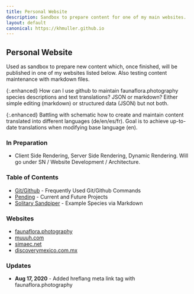 ```yaml
---
title: Personal Website
description: Sandbox to prepare content for one of my main websites.
layout: default
canonical: https://khmuller.github.io
---
```


## Personal Website

Used as sandbox to prepare new content which, once finished, will be published in one of my websites listed below. Also testing content maintenance with markdown files.

{:.enhanced}
How can I use github to maintain faunaflora.photography species descriptions and text translations? JSON or markdown? Either simple editing (markdown) or structured data (JSON) but not both.

{:.enhanced}
Battling with schematic how to create and maintain content translated into different languages (de/en/es/fr). Goal is to achieve up-to-date translations when modifying base language (en).

### In Preparation

- Client Side Rendering, Server Side Rendering, Dynamic Rendering. Will go under SN / Website Development / Architecture.

### Table of Contents

- [Git/Github](/github/ "Frequently Used Git/Github Commands") - Frequently Used Git/Github Commands
- [Pending](/pending/ "Current and Future Projects") - Current and Future Projects
- [Solitary Sandpiper](/animals/tringa-solitaria.html "Solitary Sandpiper") - Example Species via Markdown

### Websites

- [faunaflora.photography](https://faunaflora.photography "Fauna Flora Photography")
- [muuuh.com](https://muuuh.com "Muuuh Wildlife Photography")
- [simaec.net](https://www.simaec.net "Web Publishing")
- [discoverymexico.com.mx](https://www.discoverymexico.com.mx "Discovery Mexico")

### Updates
- **Aug 17, 2020** - Added hreflang meta link tag with faunaflora.photography 